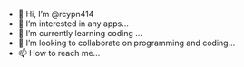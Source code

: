- 👋 Hi, I’m @rcypn414
- 👀 I’m interested in any apps...
- 🌱 I’m currently learning coding ...
- 💞️ I’m looking to collaborate on programming and coding...
- 📫 How to reach me...

<!---
rcypn414/rcypn414 is a ✨ special ✨ repository because its `README.md` (this file) appears on your GitHub profile.
You can click the Preview link to take a look at your changes.
--->

